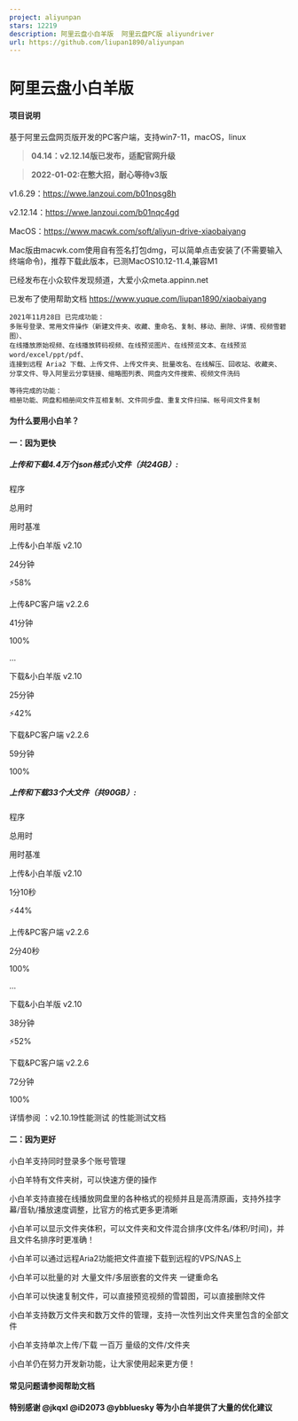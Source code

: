 ```yaml
---
project: aliyunpan
stars: 12219
description: 阿里云盘小白羊版  阿里云盘PC版 aliyundriver
url: https://github.com/liupan1890/aliyunpan
---
```


阿里云盘小白羊版
========

#### 项目说明

基于阿里云盘网页版开发的PC客户端，支持win7-11，macOS，linux

> **04.14：v2.12.14版已发布，适配官网升级**

> **2022-01-02:在憋大招，耐心等待v3版**

  

v1.6.29：https://wwe.lanzoui.com/b01npsg8h

v2.12.14：https://wwe.lanzoui.com/b01nqc4gd

MacOS：https://www.macwk.com/soft/aliyun-drive-xiaobaiyang

Mac版由macwk.com使用自有签名打包dmg，可以简单点击安装了(不需要输入终端命令)，推荐下载此版本，已测MacOS10.12-11.4,兼容M1  

已经发布在小众软件发现频道，大爱小众meta.appinn.net

  

已发布了使用帮助文档 https://www.yuque.com/liupan1890/xiaobaiyang

```
2021年11月28日 已完成功能：
多账号登录、常用文件操作（新建文件夹、收藏、重命名、复制、移动、删除、详情、视频雪碧图）、
在线播放原始视频、在线播放转码视频、在线预览图片、在线预览文本、在线预览 word/excel/ppt/pdf、
连接到远程 Aria2 下载、上传文件、上传文件夹、批量改名、在线解压、回收站、收藏夹、
分享文件、导入阿里云分享链接、缩略图列表、网盘内文件搜索、视频文件洗码

等待完成的功能：
相册功能、网盘和相册间文件互相复制、文件同步盘、重复文件扫描、帐号间文件复制
```

  

#### 为什么要用小白羊？

#### 一：因为更快

##### 上传和下载4.4万个json格式小文件（共24GB）:

程序

总用时

用时基准

上传&小白羊版 v2.10

24分钟

⚡58%

上传&PC客户端 v2.2.6

41分钟

100%

...

下载&小白羊版 v2.10

25分钟

⚡42%

下载&PC客户端 v2.2.6

59分钟

100%

##### 上传和下载33个大文件（共90GB）:

程序

总用时

用时基准

上传&小白羊版 v2.10

1分10秒

⚡44%

上传&PC客户端 v2.2.6

2分40秒

100%

...

下载&小白羊版 v2.10

38分钟

⚡52%

下载&PC客户端 v2.2.6

72分钟

100%

  

详情参阅 ：v2.10.19性能测试 的性能测试文档

#### 二：因为更好

小白羊支持同时登录多个账号管理

小白羊特有文件夹树，可以快速方便的操作

小白羊支持直接在线播放网盘里的各种格式的视频并且是高清原画，支持外挂字幕/音轨/播放速度调整，比官方的格式更多更清晰

小白羊可以显示文件夹体积，可以文件夹和文件混合排序(文件名/体积/时间)，并且文件名排序时更准确！

小白羊可以通过远程Aria2功能把文件直接下载到远程的VPS/NAS上

小白羊可以批量的对 大量文件/多层嵌套的文件夹 一键重命名

小白羊可以快速复制文件，可以直接预览视频的雪碧图，可以直接删除文件

小白羊支持数万文件夹和数万文件的管理，支持一次性列出文件夹里包含的全部文件

小白羊支持单次上传/下载 一百万 量级的文件/文件夹

小白羊仍在努力开发新功能，让大家使用起来更方便！

#### 常见问题请参阅帮助文档

#### 特别感谢 @jkqxl @iD2073 @ybbluesky 等为小白羊提供了大量的优化建议
